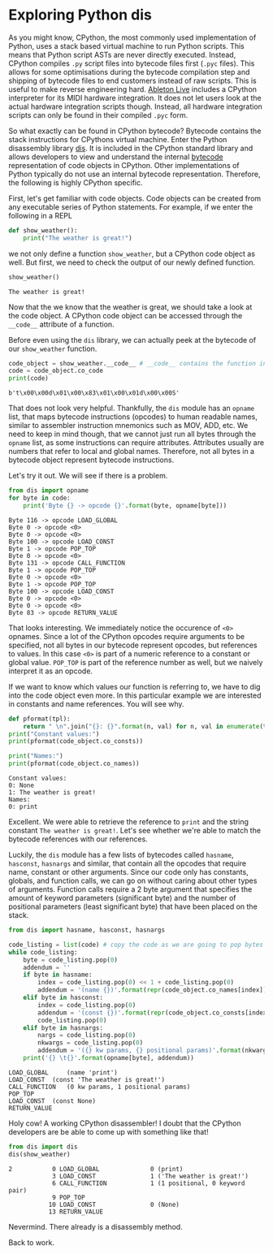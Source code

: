 # Exploring Python dis
As you might know, CPython, the most commonly used implementation of Python,
uses a stack based virtual machine to run Python scripts. This means that Python
script ASTs are never directly executed. Instead, CPython compiles `.py` script
files into bytecode files first (`.pyc` files). This allows for some
optimisations during the bytecode compilation step and shipping of bytecode
files to end customers instead of raw scripts. This is useful to make reverse
engineering hard. [Ableton Live](https://www.ableton.com/en/live/) includes a
CPython interpreter for its MIDI hardware integration. It does not let users
look at the actual hardware integration scripts though. Instead, all hardware
integration scripts can only be found in their compiled `.pyc` form.

So what exactly can be found in CPython bytecode? Bytecode contains the stack
instructions for CPythons virtual machine. Enter the Python disassembly library
[dis](https://docs.python.org/3/library/dis.html). It is included in the CPython
standard library and allows developers to view and understand the internal
[bytecode](https://docs.python.org/3/glossary.html#term-bytecode) representation
of code objects in CPython. Other implementations of Python typically do not use
an internal bytecode representation. Therefore, the following is highly CPython
specific.

First, let's get familiar with code objects. Code objects can be created from
any executable series of Python statements. For example, if we enter the
following in a REPL

```python
def show_weather():
    print("The weather is great!")
```

we not only define a function `show_weather`, but a CPython code object as well.
But first, we need to check the output of our newly defined function.

```python
show_weather()
```

```
The weather is great!
```

Now that the we know that the weather is great, we should take a look at the
code object. A CPython code object can be accessed through the `__code__`
attribute of a function.

Before even using the `dis` library, we can actually peek at the bytecode of our
`show_weather` function.

```python
code_object = show_weather.__code__ # __code__ contains the function internals
code = code_object.co_code
print(code)
```

```
b't\x00\x00d\x01\x00\x83\x01\x00\x01d\x00\x00S'
```

That does not look very helpful. Thankfully, the `dis` module has an `opname`
list, that maps bytecode instructions (opcodes) to human readable names, similar
to assembler instruction mnemonics such as MOV, ADD, etc. We need to keep in
mind though, that we cannot just run all bytes through the `opname` list, as
some instructions can require attributes. Attributes usually are numbers that
refer to local and global names. Therefore, not all bytes in a bytecode object
represent bytecode instructions.

Let's try it out. We will see if there is a problem.

```python
from dis import opname
for byte in code:
    print('Byte {} -> opcode {}'.format(byte, opname[byte]))
```

```
Byte 116 -> opcode LOAD_GLOBAL
Byte 0 -> opcode <0>
Byte 0 -> opcode <0>
Byte 100 -> opcode LOAD_CONST
Byte 1 -> opcode POP_TOP
Byte 0 -> opcode <0>
Byte 131 -> opcode CALL_FUNCTION
Byte 1 -> opcode POP_TOP
Byte 0 -> opcode <0>
Byte 1 -> opcode POP_TOP
Byte 100 -> opcode LOAD_CONST
Byte 0 -> opcode <0>
Byte 0 -> opcode <0>
Byte 83 -> opcode RETURN_VALUE
```

That looks interesting. We immediately notice the occurence of `<0>` opnames.
Since a lot of the CPython opcodes require arguments to be specified, not all
bytes in our bytecode represent opcodes, but references to values. In this case
`<0>` is part of a numeric reference to a constant or global value. `POP_TOP` is
part of the reference number as well, but we naively interpret it as an opcode.

If we want to know which values our function is referring to, we have to dig
into the code object even more. In this particular example we are interested in
constants and name references. You will see why.

```python
def pformat(tpl):
    return " \n".join("{}: {}".format(n, val) for n, val in enumerate(tpl))
print("Constant values:")
print(pformat(code_object.co_consts))

print("Names:")
print(pformat(code_object.co_names))
```

```
Constant values:
0: None
1: The weather is great!
Names:
0: print
```

Excellent. We were able to retrieve the reference to `print` and the string
constant `The weather is great!`. Let's see whether we're able to match the
bytecode references with our references.

Luckily, the `dis` module has a few lists of bytecodes called `hasname`,
`hasconst`, `hasnargs` and similar, that contain all the opcodes that require
name, constant or other arguments. Since our code only has constants, globals,
and function calls, we can go on without caring about other types of arguments.
Function calls require a 2 byte argument that specifies the amount of keyword
parameters (significant byte) and the number of positional parameters (least
significant byte) that have been placed on the stack.

```python
from dis import hasname, hasconst, hasnargs

code_listing = list(code) # copy the code as we are going to pop bytes off
while code_listing:
    byte = code_listing.pop(0)
    addendum = ''
    if byte in hasname:
        index = code_listing.pop(0) << 1 + code_listing.pop(0)
        addendum = '(name {})'.format(repr(code_object.co_names[index]))
    elif byte in hasconst:
        index = code_listing.pop(0)
        addendum = '(const {})'.format(repr(code_object.co_consts[index]))
        code_listing.pop(0)
    elif byte in hasnargs:
        nargs = code_listing.pop(0)
        nkwargs = code_listing.pop(0)
        addendum = '({} kw params, {} positional params)'.format(nkwargs, nargs)
    print('{} \t{}'.format(opname[byte], addendum))
```

```
LOAD_GLOBAL 	(name 'print')
LOAD_CONST 	(const 'The weather is great!')
CALL_FUNCTION 	(0 kw params, 1 positional params)
POP_TOP 	
LOAD_CONST 	(const None)
RETURN_VALUE 	
```

Holy cow! A working CPython disassembler! I doubt that the CPython developers
are be able to come up with something like that!

```python
from dis import dis
dis(show_weather)
```

```
2           0 LOAD_GLOBAL              0 (print)
            3 LOAD_CONST               1 ('The weather is great!')
            6 CALL_FUNCTION            1 (1 positional, 0 keyword pair)
            9 POP_TOP
           10 LOAD_CONST               0 (None)
           13 RETURN_VALUE
```

Nevermind. There already is a disassembly method.

Back to work.

